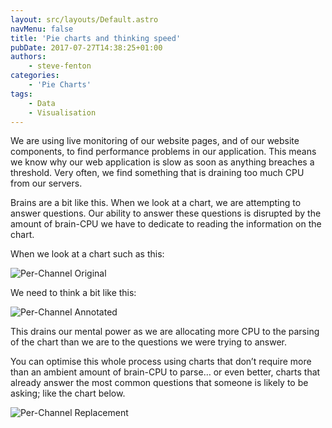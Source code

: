 ```yaml
---
layout: src/layouts/Default.astro
navMenu: false
title: 'Pie charts and thinking speed'
pubDate: 2017-07-27T14:38:25+01:00
authors:
    - steve-fenton
categories:
    - 'Pie Charts'
tags:
    - Data
    - Visualisation
---
```


We are using live monitoring of our website pages, and of our website components, to find performance problems in our application. This means we know why our web application is slow as soon as anything breaches a threshold. Very often, we find something that is draining too much CPU from our servers.

Brains are a bit like this. When we look at a chart, we are attempting to answer questions. Our ability to answer these questions is disrupted by the amount of brain-CPU we have to dedicate to reading the information on the chart.

When we look at a chart such as this:

![Per-Channel Original](/img/2017/07/per-channel-original.png)

We need to think a bit like this:

![Per-Channel Annotated](/img/2017/07/per-channel-annotated.png)

This drains our mental power as we are allocating more CPU to the parsing of the chart than we are to the questions we were trying to answer.

You can optimise this whole process using charts that don’t require more than an ambient amount of brain-CPU to parse… or even better, charts that already answer the most common questions that someone is likely to be asking; like the chart below.

![Per-Channel Replacement](/img/2017/07/bar-chart.png)
